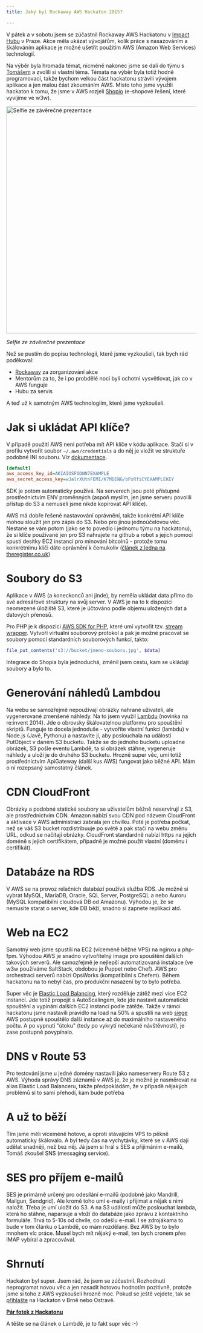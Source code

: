 ```yaml
---
title: Jaký byl Rockaway AWS Hackaton 2015?

---
```


V pátek a v sobotu jsem se zúčastnil Rockaway AWS Hackatonu v [Impact Hubu](http://www.hubpraha.cz/) v Praze. Akce měla ukázat vývojářům, kolik práce s nasazováním a škálováním aplikace je možné ušetřit použitím AWS (Amazon Web Services) technologií.

Na výběr byla hromada témat, nicméně nakonec jsme se dali do týmu s [Tomášem](https://www.tomasfejfar.cz/) a zvolili si vlastní téma. Témata na výběr byla totiž hodně programovací, takže bychom velkou část hackatonu strávili vývojem aplikace a jen malou část zkoumáním AWS. Místo toho jsme využili hackaton k tomu, že jsme v AWS rozjeli [Shopio](https://www.shopio.cz/) (e-shopové řešení, které vyvíjíme ve w3w).

<img src="/data/2015/2015-10-21-jaky-byl-rockaway-aws-hackaton-2015/selfie.jpg" width="600" alt="Selfie ze závěrečné prezentace">

_Selfie ze závěrečné prezentace_


Než se pustím do popisu technologií, které jsme vyzkoušeli, tak bych rád poděkoval:

 - [Rockaway](https://www.rockawaycapital.com/en/) za zorganizování akce
 - Mentorům za to, že i po probdělé noci byli ochotni vysvětlovat, jak co v AWS funguje
 - Hubu za servis

A teď už k samotným AWS technologiím, které jsme vyzkoušeli.

Jak si ukládat API klíče?
===========================
V případě použití AWS není potřeba mít API klíče v kódu aplikace. Stačí si v profilu vytvořit soubor `~/.aws/credentials` a do něj je vložit ve struktuře podobné INI souboru. Viz [dokumentace](https://docs.aws.amazon.com/cli/latest/userguide/cli-chap-getting-started.html#cli-config-files).

~~~ini
[default]
aws_access_key_id=AKIAIOSFODNN7EXAMPLE
aws_secret_access_key=wJalrXUtnFEMI/K7MDENG/bPxRfiCYEXAMPLEKEY
~~~

SDK je potom automaticky používá. Na serverech jsou poté přístupné prostřednictvím ENV proměnných (aspoň myslím, jen jsme serveru povolili přístup do S3 a nemuseli jsme nikde kopírovat API klíče).

AWS má dobře řešené nastavování oprávnění, takže konkrétní API klíče mohou sloužit jen pro zápis do S3. Nebo pro jinou jednoúčelovou věc. Nestane se vám potom (jako se to povedlo i jednomu týmu na hackatonu), že si klíče používané jen pro S3 nahrajete na github a robot s jejich pomocí spustí desítky EC2 instancí pro minování bitcoinů - protože tomu konkrétnímu klíči dáte oprávnění k čemukoliv ([článek z ledna na theregister.co.uk](http://www.theregister.co.uk/2015/01/06/dev_blunder_shows_github_crawling_with_keyslurping_bots/))

Soubory do S3
================
Aplikace v AWS (a koneckonců ani jinde), by neměla ukládat data přímo do své adresářové struktury na svůj server. V AWS je na to k dispozici neomezené úložiště S3, které je účtováno podle objemu uložených dat a datových přenosů.

Pro PHP je k dispozici [AWS SDK for PHP](https://aws.amazon.com/sdk-for-php/), které umí vytvořit tzv. [stream wrapper](https://docs.aws.amazon.com/aws-sdk-php/v3/guide/service/s3-stream-wrapper.html). Vytvoří virtuální souborový protokol a pak je možné pracovat se soubory pomocí standardních souborových funkcí, takto:
~~~php
file_put_contents('s3://bucket/jmeno-souboru.jpg', $data)
~~~

Integrace do Shopia byla jednoduchá, změnil jsem cestu, kam se ukládají soubory a bylo to.

Generování náhledů Lambdou
==========================
Na webu se samozřejmě nepoužívají obrázky nahrané uživateli, ale vygenerované zmenšené náhledy. Na to jsem využil [Lambdu](https://aws.amazon.com/lambda/) (novinka na re:invent 2014). Jde o obrovsky škálovatelnou platformu pro spouštění skriptů. Funguje to docela jednoduše - vytvoříte vlastní funkci (lambdu) v Node.js (Javě, Pythonu) a nastavíte ji, aby poslouchala na události PutObject v daném S3 bucketu. Takže se do jednoho bucketu uploadne obrázek, S3 pošle eventu Lambdě, ta si obrázek stáhne, vygeneruje náhledy a uloží je do druhého S3 bucketu. Hrozně super věc, umí totiž prostřednictvím ApiGateway (další kus AWS) fungovat jako běžné API. Mám o ní rozepsaný samostatný článek.

CDN CloudFront
=============
Obrázky a podobné statické soubory se uživatelům běžně neservírují z S3, ale prostřednictvím CDN. Amazon nabízí svou CDN pod názvem CloudFront a aktivace v AWS administraci zabrala jen chvilku. Poté je potřeba počkat, než se váš S3 bucket rozdistribuuje po světě a pak stačí na webu změnu URL, odkud se načítají obrázky. CloudFront standardně nabízí https na jejich doméně s jejich certifikátem, případně je možné použít vlastní (doménu i certifikát).

Databáze na RDS
==============
V AWS se na provoz relačních databází používá služba RDS. Je možné si vybrat MySQL, MariaDB, Oracle, SQL Server, PostgreSQL a nebo Auroru (MySQL kompatibilní cloudová DB od Amazonu). Výhodou je, že se nemusíte starat o server, kde DB běží, snadno si zapnete replikaci atd.

Web na EC2
===========
Samotný web jsme spustili na EC2 (víceméně běžné VPS) na nginxu a php-fpm. Výhodou AWS je snadno vytvořitelný image pro spouštění dalších takových serverů. Ale samozřejmě je nejlepší automatizovaná instalace (ve w3w používáme SaltStack, obdobou je Puppet nebo Chef). AWS pro orchestraci serverů nabízí OpsWorks (kompatibilní s Chefem). Během hackatonu na to nebyl čas, pro produkční nasazení by to bylo potřeba.

Super věc je [Elastic Load Balancing](https://aws.amazon.com/elasticloadbalancing/), který rozděluje zátěž mezi více EC2 instancí. Jde totiž propojit s AutoScalingem, kde jde nastavit automatické spouštění a vypínání dalších EC2 instancí podle zátěže. Takže v rámci hackatonu jsme nastavili pravidlo na load na 50% a spustili na web [siege](https://www.joedog.org/siege-home/) AWS postupně spouštělo další instance až do maximálního nastaveného počtu. A po vypnutí "útoku" (tedy po vykrytí nečekané návštěvnosti), je zase postupně povypínalo.

DNS v Route 53
===============
Pro testování jsme u jedné domény nastavili jako nameservery Route 53 z AWS. Výhoda správy DNS záznamů v AWS je, že je možné je nasměrovat na alias Elastic Load Balanceru, takže předpokládám, že v případě nějakých problémů si to samí přehodí, kam bude potřeba


A už to běží
=========
Tím jsme měli víceméně hotovo, a oproti stávajícím VPS to pěkně automaticky škálovalo. A byl tedy čas na vychytávky, které se v AWS dají udělat snadněji, než bez něj. Já jsem si hrál s SES a přijímáním e-mailů, Tomáš zkoušel SNS (messaging service).

SES pro příjem e-mailů
=====================
SES je primárně určený pro odesílání e-mailů (podobně jako Mandrill, Mailgun, Sendgrid). Ale kromě toho umí e-maily i přijímat a nějak s nimi naložit. Třeba je umí uložit do S3. A na S3 události může poslouchat lambda, která ho stáhne, naparsuje a vloží do databáze jako zprávu z kontaktního formuláře. Trvá to 5-10s od chvíle, co odešlu e-mail. I se zdrojákama to bude v tom článku o Lambdě, co mám rozdělaný.  Bez AWS by to bylo mnohem víc práce. Musel bych mít nějaký e-mail, ten bych cronem přes IMAP vybíral a zpracovával.

Shrnutí
=========
Hackaton byl super. Jsem rád, že jsem se zúčastnil. Rozhodnutí neprogramat novou věc a jen nasadit hotovou hodnotím pozitivně, protože jsme si toho z AWS vyzkoušeli hrozně moc. Pokud se ještě vejdete, tak se [přihlašte](http://hackathon.rockaway.cz/) na Hackaton v Brně nebo Ostravě.

**[Pár fotek z Hackatonu](https://www.facebook.com/media/set/?set=a.10208071550925750.1073741866.1208864474&type=1&l=e976a6c01e)**

A těšte se na článek o Lambdě, je to fakt supr věc :-)

